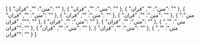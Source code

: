 [
  {
    "متن": "",
    "قران": ""
  },
  {
    "متن": "",
    "قران": ""
  },
  {
    "متن": "",
    "قران": ""
  },
  {
    "متن": "",
    "قران": ""
  },
  {
    "متن": "",
    "قران": ""
  },
  {
    "متن": "",
    "قران": ""
  },
  {
    "متن": "",
    "قران": ""
  },
  {
    "متن": "",
    "قران": ""
  },
  {
    "متن": "",
    "قران": ""
  },
  {
    "متن": "",
    "قران": ""
  },
  {
    "متن": "",
    "قران": ""
  },
  {
    "متن": "",
    "قران": ""
  },
  {
    "متن": "",
    "قران": ""
  }
]
